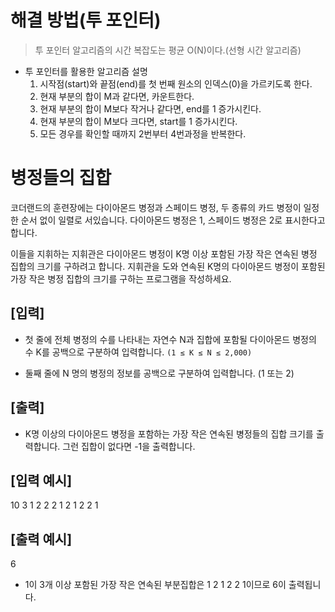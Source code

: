 # 해결 방법(투 포인터)

> 투 포인터 알고리즘의 시간 복잡도는 평균 O(N)이다.(선형 시간 알고리즘)

- 투 포인터를 활용한 알고리즘 설명
    1. 시작점(start)와 끝점(end)를 첫 번째 원소의 인덱스(0)을 가르키도록 한다.
    2. 현재 부분의 합이 M과 같다면, 카운트한다.
    3. 현재 부분의 합이 M보다 작거나 같다면, end를 1 증가시킨다.
    4. 현재 부분의 합이 M보다 크다면, start를 1 증가시킨다.
    5. 모든 경우를 확인할 때까지 2번부터 4번과정을 반복한다.


# 병정들의 집합

코더랜드의 훈련장에는 다이아몬드 병정과 스페이드 병정, 두 종류의 카드 병정이 일정한 순서 없이 일렬로 서있습니다. 다이아몬드 병정은 1, 스페이드 병정은 2로 표시한다고 합니다.

이들을 지휘하는 지휘관은 다이아몬드 병정이 K명 이상 포함된 가장 작은 연속된 병정 집합의 크기를 구하려고 합니다. 지휘관을 도와 연속된 K명의 다이아몬드 병정이 포함된 가장 작은 병정 집합의 크기를 구하는 프로그램을 작성하세요.

## [입력]
- 첫 줄에 전체 병정의 수를 나타내는 자연수 N과 집합에 포함될 다이아몬드 병정의 수 K를 공백으로 구분하여 입력합니다.
```(1 ≤ K ≤ N ≤ 2,000)```

- 둘째 줄에 N 명의 병정의 정보를 공백으로 구분하여 입력합니다. (1 또는 2)

## [출력]
- K명 이상의 다이아몬드 병정을 포함하는 가장 작은 연속된 병정들의 집합 크기를 출력합니다. 그런 집합이 없다면 -1을 출력합니다.

## [입력 예시]
10 3
1 2 2 2 1 2 1 2 2 1

## [출력 예시]
6

- 1이 3개 이상 포함된 가장 작은 연속된 부분집합은 1 2 1 2 2 1이므로 6이 출력됩니다.